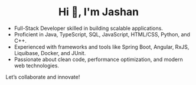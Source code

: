 <h1 align="center">Hi 👋, I'm Jashan</h1>


* Full-Stack Developer skilled in building scalable applications.
* Proficient in Java, TypeScript, SQL, JavaScript, HTML/CSS, Python, and C++.
* Experienced with frameworks and tools like Spring Boot, Angular, RxJS, Liquibase, Docker, and JUnit.
* Passionate about clean code, performance optimization, and modern web technologies.


Let’s collaborate and innovate!
 
 
